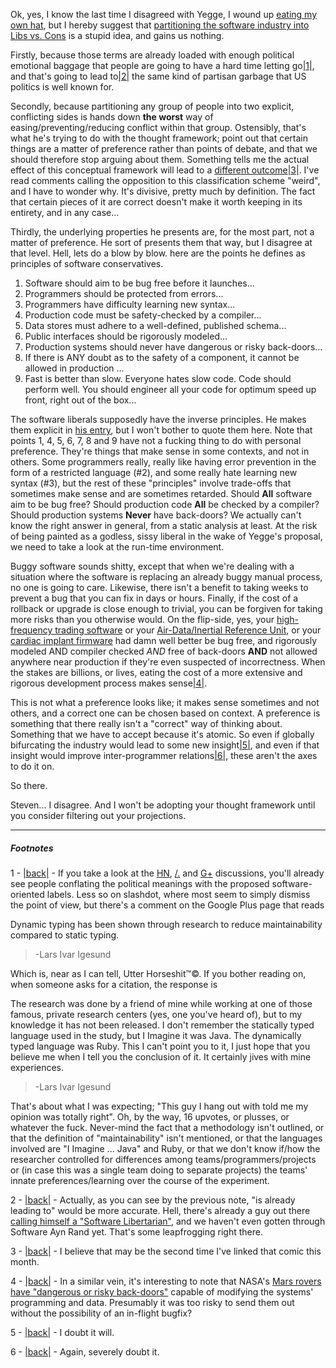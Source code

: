 Ok, yes, I know the last time I disagreed with Yegge, I wound up [eating my own hat](http://langnostic.blogspot.ca/2010/09/yegge-strikes-back-from-grave.html), but I hereby suggest that [partitioning the software industry into Libs vs. Cons](https://plus.google.com/110981030061712822816/posts/KaSKeg4vQtz) is a stupid idea, and gains us nothing.

Firstly, because those terms are already loaded with enough political emotional baggage that people are going to have a hard time letting go<a name="note-Sat-Aug-11-153625EDT-2012"></a>[|1|](#foot-Sat-Aug-11-153625EDT-2012), and that's going to lead to<a name="note-Sat-Aug-11-153633EDT-2012"></a>[|2|](#foot-Sat-Aug-11-153633EDT-2012) the same kind of partisan garbage that US politics is well known for.

Secondly, because partitioning any group of people into two explicit, conflicting sides is hands down **the worst** way of easing/preventing/reducing conflict within that group. Ostensibly, that's what he's trying to do with the thought framework; point out that certain things are a matter of preference rather than points of debate, and that we should therefore stop arguing about them. Something tells me the actual effect of this conceptual framework will lead to a [different outcome](http://pbfcomics.com/20/)<a name="note-Sat-Aug-11-153728EDT-2012"></a>[|3|](#foot-Sat-Aug-11-153728EDT-2012). I've read comments calling the opposition to this classification scheme "weird", and I have to wonder why. It's divisive, pretty much by definition. The fact that certain pieces of it are correct doesn't make it worth keeping in its entirety, and in any case...

Thirdly, the underlying properties he presents are, for the most part, not a matter of preference. He sort of presents them that way, but I disagree at that level. Hell, lets do a blow by blow. here are the points he defines as principles of software conservatives.


1.   Software should aim to be bug free before it launches...
1.   Programmers should be protected from errors...
1.   Programmers have difficulty learning new syntax...
1.   Production code must be safety-checked by a compiler...
1.   Data stores must adhere to a well-defined, published schema...
1.   Public interfaces should be rigorously modeled...
1.   Production systems should never have dangerous or risky back-doors...
1.   If there is ANY doubt as to the safety of a component, it cannot be allowed in production ...
1.   Fast is better than slow. Everyone hates slow code. Code should perform well. You should engineer all your code for optimum speed up front, right out of the box...


The software liberals supposedly have the inverse principles. He makes them explicit in [his entry](https://plus.google.com/110981030061712822816/posts/KaSKeg4vQtz), but I won't bother to quote them here. Note that points 1, 4, 5, 6, 7, 8 and 9 have not a fucking thing to do with personal preference. They're things that make sense in some contexts, and not in others. Some programmers really, really like having error prevention in the form of a restricted language (#2), and some really hate learning new syntax (#3), but the rest of these "principles" involve trade-offs that sometimes make sense and are sometimes retarded. Should **All** software aim to be bug free? Should production code **All** be checked by a compiler? Should production systems **Never** have back-doors? We actually can't know the right answer in general, from a static analysis at least. At the risk of being painted as a godless, sissy liberal in the wake of Yegge's proposal, we need to take a look at the run-time environment.

Buggy software sounds shitty, except that when we're dealing with a situation where the software is replacing an already buggy manual process, no one is going to care. Likewise, there isn't a benefit to taking weeks to prevent a bug that you can fix in days or hours. Finally, if the cost of a rollback or upgrade is close enough to trivial, you can be forgiven for taking more risks than you otherwise would. On the flip-side, yes, your [high-frequency trading software](http://business.time.com/2012/08/08/high-frequency-trading-wall-streets-doomsday-machine/) or your [Air-Data/Inertial Reference Unit](http://safecodellc.net/component/content/article/1-latest-news/112-qf-72-software-bug), or your [cardiac implant firmware](http://www.youtube.com/watch?v=nFZGpES-St8) had damn well better be bug free, and rigorously modeled AND compiler checked *AND* free of back-doors **AND** not allowed anywhere near production if they're even suspected of incorrectness. When the stakes are billions, or lives, eating the cost of a more extensive and rigorous development process makes sense<a name="note-Sat-Aug-11-154847EDT-2012"></a>[|4|](#foot-Sat-Aug-11-154847EDT-2012).

This is not what a preference looks like; it makes sense sometimes and not others, and a correct one can be chosen based on context. A preference is something that there really isn't a "correct" way of thinking about. Something that we have to accept because it's atomic. So even if globally bifurcating the industry would lead to some new insight<a name="note-Sat-Aug-11-153735EDT-2012"></a>[|5|](#foot-Sat-Aug-11-153735EDT-2012), and even if that insight would improve inter-programmer relations<a name="note-Sat-Aug-11-153741EDT-2012"></a>[|6|](#foot-Sat-Aug-11-153741EDT-2012), these aren't the axes to do it on.

So there.

Steven... I disagree. And I won't be adopting your thought framework until you consider filtering out your projections.

* * *
##### Footnotes
1 - <a name="foot-Sat-Aug-11-153625EDT-2012"></a>[|back|](#note-Sat-Aug-11-153625EDT-2012) - If you take a look at the [HN](http://news.ycombinator.com/item?id=4365255), [/.](http://developers.slashdot.org/story/12/08/10/1250231/software-engineering-has-its-own-political-axis-from-conservative-to-liberal) and [G+](https://plus.google.com/110981030061712822816/posts/KaSKeg4vQtz) discussions, you'll already see people conflating the political meanings with the proposed software-oriented labels. Less so on slashdot, where most seem to simply dismiss the point of view, but there's a comment on the Google Plus page that reads 

  Dynamic typing has been shown through research to reduce maintainability compared to static typing. 
> -Lars Ivar Igesund

Which is, near as I can tell, Utter Horseshit™©. If you bother reading on, when someone asks for a citation, the response is

The research was done by a friend of mine while working at one of those famous, private research centers (yes, one you've heard of), but to my knowledge it has not been released. I don't remember the statically typed language used in the study, but I Imagine it was Java. The dynamically typed language was Ruby. This I can't point you to it, I just hope that you believe me when I tell you the conclusion of it. It certainly jives with mine experiences.
> -Lars Ivar Igesund

That's about what I was expecting; "This guy I hang out with told me my opinion was totally right". Oh, by the way, 16 upvotes, or plusses, or whatever the fuck. Never-mind the fact that a methodology isn't outlined, or that the definition of "maintainability" isn't mentioned, or that the languages involved are "I Imagine ...  Java" and Ruby, or that we don't know if/how the researcher controlled for differences among teams/programmers/projects or (in case this was a single team doing to separate projects) the teams' innate preferences/learning over the course of the experiment.


2 - <a name="foot-Sat-Aug-11-153633EDT-2012"></a>[|back|](#note-Sat-Aug-11-153633EDT-2012) - Actually, as you can see by the previous note, "is already leading to" would be more accurate. Hell, there's already a guy out there [calling himself a "Software Libertarian"](http://news.ycombinator.com/item?id=4365606), and we haven't even gotten through Software Ayn Rand yet. That's some leapfrogging right there.

3 - <a name="foot-Sat-Aug-11-153728EDT-2012"></a>[|back|](#note-Sat-Aug-11-153728EDT-2012) - I believe that may be the second time I've linked that comic this month.

4 - <a name="foot-Sat-Aug-11-154847EDT-2012"></a>[|back|](#note-Sat-Aug-11-154847EDT-2012) - In a similar vein, it's interesting to note that NASA's [Mars rovers have "dangerous or risky back-doors"](http://www.macworld.com.au/news/fri-10-aug-2012-nasa-upgrades-mars-curiosity-software-from-350m-miles-away-67827/) capable of modifying the systems' programming and data. Presumably it was too risky to send them out without the possibility of an in-flight bugfix?

5 - <a name="foot-Sat-Aug-11-153735EDT-2012"></a>[|back|](#note-Sat-Aug-11-153735EDT-2012) - I doubt it will.

6 - <a name="foot-Sat-Aug-11-153741EDT-2012"></a>[|back|](#note-Sat-Aug-11-153741EDT-2012) - Again, severely doubt it.
